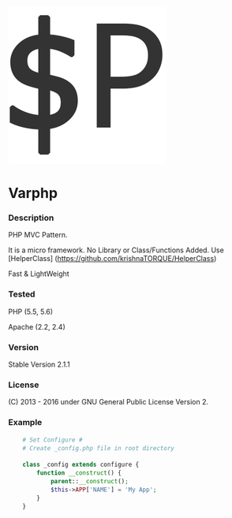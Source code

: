 ![Alt text](_apps/default/icon1.png?raw=true "Varphp")
# Varphp

### Description
PHP MVC Pattern. 

It is a micro framework. No Library or Class/Functions Added.
Use [HelperClass] (https://github.com/krishnaTORQUE/HelperClass)

Fast & LightWeight

### Tested
PHP    (5.5, 5.6)

Apache (2.2, 2.4)

### Version 
Stable Version 2.1.1

### License
(C) 2013 - 2016 
under GNU General Public License Version 2.

### Example
```php
    # Set Configure #
    # Create _config.php file in root directory
    
    class _config extends configure {
        function __construct() {
            parent::__construct();
            $this->APP['NAME'] = 'My App';
        }
    }
```